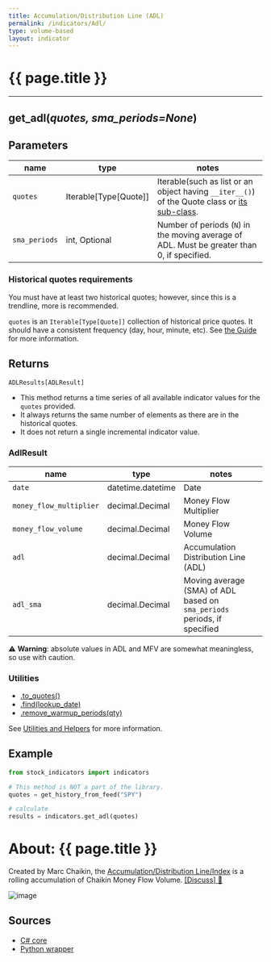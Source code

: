 ```yaml
---
title: Accumulation/Distribution Line (ADL)
permalink: /indicators/Adl/
type: volume-based
layout: indicator
---
```


# {{ page.title }}
<hr>

## **get_adl**(*quotes, sma_periods=None*)

## Parameters

| name | type | notes
| -- |-- |--
| `quotes` | Iterable[Type[Quote]] | Iterable(such as list or an object having `__iter__()`) of the Quote class or [its sub-class]({{site.baseurl}}/guide/#using-custom-quote-classes).
| `sma_periods` | int, Optional | Number of periods (`N`) in the moving average of ADL.  Must be greater than 0, if specified.

### Historical quotes requirements

You must have at least two historical quotes; however, since this is a trendline, more is recommended.

`quotes` is an `Iterable[Type[Quote]]` collection of historical price quotes.  It should have a consistent frequency (day, hour, minute, etc).  See [the Guide]({{site.baseurl}}/guide/#historical-quotes) for more information.

## Returns

```python
ADLResults[ADLResult]
```

- This method returns a time series of all available indicator values for the `quotes` provided.
- It always returns the same number of elements as there are in the historical quotes.
- It does not return a single incremental indicator value.

### AdlResult

| name | type | notes
| -- |-- |--
| `date` | datetime.datetime | Date
| `money_flow_multiplier` | decimal.Decimal | Money Flow Multiplier
| `money_flow_volume` | decimal.Decimal | Money Flow Volume
| `adl` | decimal.Decimal | Accumulation Distribution Line (ADL)
| `adl_sma` | decimal.Decimal | Moving average (SMA) of ADL based on `sma_periods` periods, if specified

:warning: **Warning**: absolute values in ADL and MFV are somewhat meaningless, so use with caution.

### Utilities

- [.to_quotes()]({{site.baseurl}}/utilities#convert-to-quotes)
- [.find(lookup_date)]({{site.baseurl}}/utilities#find-indicator-result-by-date)
- [.remove_warmup_periods(qty)]({{site.baseurl}}/utilities#remove-warmup-periods)

See [Utilities and Helpers]({{site.baseurl}}/utilities#utilities-for-indicator-results) for more information.

## Example

```python
from stock_indicators import indicators

# This method is NOT a part of the library.
quotes = get_history_from_feed("SPY")

# calculate
results = indicators.get_adl(quotes)
```

# About: {{ page.title }}

Created by Marc Chaikin, the [Accumulation/Distribution Line/Index](https://en.wikipedia.org/wiki/Accumulation/distribution_index) is a rolling accumulation of Chaikin Money Flow Volume.
[[Discuss] :speech_balloon:]({{site.github.base_repository_url}}/discussions/271 "Community discussion about this indicator")

![image]({{site.charturl}}/Adl.png)

## Sources

 - [C# core]({{site.base_sourceurl}}/a-d/Adl/Adl.cs)
 - [Python wrapper]({{site.sourceurl}}/adl.py)
